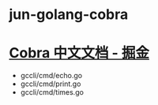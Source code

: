 # jun-golang-cobra

# [Cobra 中文文档 - 掘金](https://juejin.cn/post/6924541628031959047)

* gccli/cmd/echo.go
* gccli/cmd/print.go
* gccli/cmd/times.go

